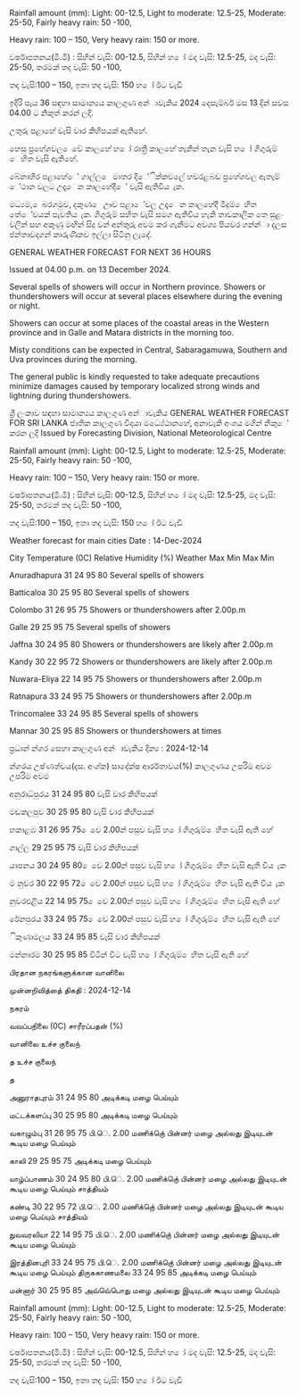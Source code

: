 Rainfall amount (mm): Light: 00-12.5, Light to moderate: 12.5-25, Moderate: 25-50, Fairly heavy rain: 50 -100,

Heavy rain: 100 – 150, Very heavy rain: 150 or more.

වර්ෂාපතනය(මි.මී) : සිහින් වැසි: 00-12.5, සිහින් හ ෝ මද වැසි: 12.5-25, මද වැසි: 25-50, තරමක් තද වැසි: 50 -100,

තද වැසි:100 – 150, ඉතා තද වැසි: 150 හ ෝ ඊට වැඩි

ඉදිරි පැය 36 සඳහා සාමාන්‍යය කාලගුණ අන්‍ාවැකිය 2024 දෙසැම්බර් මස 13 දින්‍ සවස 04.00 ට නිකුත් කරන්‍ ලදි.

උතුරු පළාහේ වැසි වාර කිහිපයක් ඇතිහේ.

හෙසු ප්‍රහේශවල ෙවේ කාලහේ හ ෝ රාත්‍රී කාලහේ තැනින් තැන වැසි හ ෝ ගිගුරුම් ෙහිත වැසි ඇතිහේ.

බේනාහිර පළාහේේ ගාල්ල ෙ මාතර දිේික්කවලේ හවරළබඩ ප්‍රහේශවල ඇතැම් ේථාන වලට උදෑෙන කාලහේදීේ වැසි ඇතිවිය ැක.

මධ්‍යම, ෙබරගමුව, දකුණ ෙ ඌව පළාේවල උදෑෙන කාලහේදී මීදුම් ෙහිත තේේවයක් පැවතිය ැක. ගිගුරුම් සහිත වැසි සමග ඇතිවිය හැකි තාවකාලික තෙ සුළං වලින් සහ අකුණු මඟින් සිදු වන්‍ අන්‍තුරු අවම කර ගැනීමට අවශ්‍ය පියවර ගන්න්‍ා දලස ජන්‍තාවදගන් කාරුණිකව ඉල්ලා සිටිනු ලැදේ.

GENERAL WEATHER FORECAST FOR NEXT 36 HOURS

Issued at 04.00 p.m. on 13 December 2024.

Several spells of showers will occur in Northern province. Showers or thundershowers will occur at several places elsewhere during the evening or night.

Showers can occur at some places of the coastal areas in the Western province and in Galle and Matara districts in the morning too.

Misty conditions can be expected in Central, Sabaragamuwa, Southern and Uva provinces during the morning.

The general public is kindly requested to take adequate precautions minimize damages caused by temporary localized strong winds and lightning during thundershowers.

ශ්‍රී ලංකාව සඳහා සාමාන්‍යය කාලගුණ අන්‍ාවැකිය GENERAL WEATHER FORECAST FOR SRI LANKA ජාතික කාලගුණ විදයා මධ්‍යේථානහේ, අනාවැකි අංශය මගින් නිකුේ කරන ලදි Issued by Forecasting Division, National Meteorological Centre

Rainfall amount (mm): Light: 00-12.5, Light to moderate: 12.5-25, Moderate: 25-50, Fairly heavy rain: 50 -100,

Heavy rain: 100 – 150, Very heavy rain: 150 or more.

වර්ෂාපතනය(මි.මී) : සිහින් වැසි: 00-12.5, සිහින් හ ෝ මද වැසි: 12.5-25, මද වැසි: 25-50, තරමක් තද වැසි: 50 -100,

තද වැසි:100 – 150, ඉතා තද වැසි: 150 හ ෝ ඊට වැඩි

Weather forecast for main cities Date : 14-Dec-2024

City Temperature (0C) Relative Humidity (%) Weather Max Min Max Min

Anuradhapura 31 24 95 80 Several spells of showers

Batticaloa 30 25 95 80 Several spells of showers

Colombo 31 26 95 75 Showers or thundershowers after 2.00p.m

Galle 29 25 95 75 Several spells of showers

Jaffna 30 24 95 80 Showers or thundershowers are likely after 2.00p.m

Kandy 30 22 95 72 Showers or thundershowers are likely after 2.00p.m

Nuwara-Eliya 22 14 95 75 Showers or thundershowers after 2.00p.m

Ratnapura 33 24 95 75 Showers or thundershowers after 2.00p.m

Trincomalee 33 24 95 85 Several spells of showers

Mannar 30 25 95 85 Showers or thundershowers at times

ප්‍රධාන්‍ න්‍ගර සෙහා කාලගුණ අන්‍ාවැකිය දින්‍ය : 2024-12-14

න්‍ගරය උෂ්ණත්වය(දස. අංශ්‍ක) සාදේක්ෂ ආර්රතාවය(%) කාලගුණය උපරිම අවම උපරිම අවම

අනුරාධ්‍පුරය 31 24 95 80 වැසි වාර කිහිපයක්

මඩකලපුව 30 25 95 80 වැසි වාර කිහිපයක්

හකාළඹ 31 26 95 75 ෙවෙ 2.00න් පසුව වැසි හ ෝ ගිගුරුම් ෙහිත වැසි ඇති හේ

ගාල්ල 29 25 95 75 වැසි වාර කිහිපයක්

යාපනය 30 24 95 80 ෙවෙ 2.00න් පසුව වැසි හ ෝ ගිගුරුම් ෙහිත වැසි ඇති විය ැක

ම නුවර 30 22 95 72 ෙවෙ 2.00න් පසුව වැසි හ ෝ ගිගුරුම් ෙහිත වැසි ඇති විය ැක

නුවරඑළිය 22 14 95 75 ෙවෙ 2.00න් පසුව වැසි හ ෝ ගිගුරුම් ෙහිත වැසි ඇති හේ

රේනපුරය 33 24 95 75 ෙවෙ 2.00න් පසුව වැසි හ ෝ ගිගුරුම් ෙහිත වැසි ඇති හේ

ිකුණාමලය 33 24 95 85 වැසි වාර කිහිපයක්

මන්නාරම 30 25 95 85 විටින් විට වැසි හ ෝ ගිගුරුම් ෙහිත වැසි ඇති හේ

பிரதான நகரங்களுக்கான வானிலை

முன்னறிவித்தை் திகதி : 2024-12-14

நகரம்

வவப்பநிலை (0C) சாரீரப்பதன் (%)

வானிலை உச்ச குலைந்

த உச்ச குலைந்

த

அனுராதபுரம் 31 24 95 80 அடிக்கடி மழை பெய்யும்

மட்டக்களப்பு 30 25 95 80 அடிக்கடி மழை பெய்யும்

வகாழும்பு 31 26 95 75 பி.ெ. 2.00 மணிக்குெ் பின்னர் மழை அல்லது இடியுடன் கூடிய மழை பெய்யும்

காலி 29 25 95 75 அடிக்கடி மழை பெய்யும்

யாழ்ப்பாணம் 30 24 95 80 பி.ெ. 2.00 மணிக்குெ் பின்னர் மழை அல்லது இடியுடன் கூடிய மழை பெய்யும் சாத்தியம்

கண்டி 30 22 95 72 பி.ெ. 2.00 மணிக்குெ் பின்னர் மழை அல்லது இடியுடன் கூடிய மழை பெய்யும் சாத்தியம்

நுவவரலியா 22 14 95 75 பி.ெ. 2.00 மணிக்குெ் பின்னர் மழை அல்லது இடியுடன் கூடிய மழை பெய்யும்

இரத்தினபுரி 33 24 95 75 பி.ெ. 2.00 மணிக்குெ் பின்னர் மழை அல்லது இடியுடன் கூடிய மழை பெய்யும் திருககாணமலை 33 24 95 85 அடிக்கடி மழை பெய்யும்

மன்னார் 30 25 95 85 அவ்வெ்பொது மழை அல்லது இடியுடன் கூடிய மழை பெய்யும்

Rainfall amount (mm): Light: 00-12.5, Light to moderate: 12.5-25, Moderate: 25-50, Fairly heavy rain: 50 -100,

Heavy rain: 100 – 150, Very heavy rain: 150 or more.

වර්ෂාපතනය(මි.මී) : සිහින් වැසි: 00-12.5, සිහින් හ ෝ මද වැසි: 12.5-25, මද වැසි: 25-50, තරමක් තද වැසි: 50 -100,

තද වැසි:100 – 150, ඉතා තද වැසි: 150 හ ෝ ඊට වැඩි